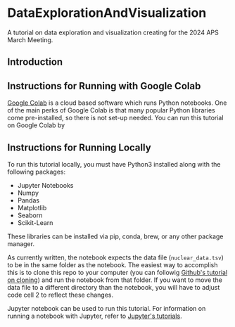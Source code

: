 # DataExplorationAndVisualization
A tutorial on data exploration and visualization creating for the 2024 APS March Meeting.

## Introduction

## Instructions for Running with Google Colab
[Google Colab](https://colab.research.google.com) is a cloud based software which runs Python notebooks. One of the main perks of Google Colab is that many popular Python libraries come pre-installed, so there is not set-up needed. You can run this tutorial on Google Colab by

## Instructions for Running Locally
To run this tutorial locally, you must have Python3 installed along with the following packages:

* Jupyter Notebooks
* Numpy
* Pandas
* Matplotlib
* Seaborn
* Scikit-Learn

These libraries can be installed via pip, conda, brew, or any other package manager. 

As currently written, the notebook expects the data file (`nuclear_data.tsv`) to be in the same folder as the notebook. The easiest way to accomplish this is to clone this repo to your computer (you can followig [Github's tutorial on cloning](https://docs.github.com/en/repositories/creating-and-managing-repositories/cloning-a-repository)) and run the notebook from that folder. If you want to move the data file to a different directory than the notebook, you will have to adjust code cell 2 to reflect these changes.

Jupyter notebook can be used to run this tutorial. For information on running a notebook with Jupyter, refer to [Jupyter's tutorials](https://docs.jupyter.org/en/latest/).
